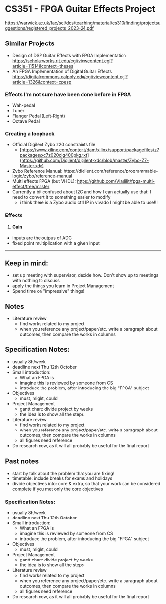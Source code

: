 # CS351 - FPGA Guitar Effects Project
https://warwick.ac.uk/fac/sci/dcs/teaching/material/cs310/finding/projectsuggestions/registered_projects_2023-24.pdf

## Similar Projects
 * Design of DSP Guitar Effects with FPGA Implementation
https://scholarworks.rit.edu/cgi/viewcontent.cgi?article=11514&context=theses
 * An FPGA Implementation of Digital Guitar Effects
https://digitalcommons.calpoly.edu/cgi/viewcontent.cgi?article=1326&context=cpesp

### Effects I'm not sure have been done before in FPGA
 * Wah-pedal
 * Tuner
 * Flanger Pedal (Left-Right)
 * Octave Pedal

### Creating a loopback
- Official Digilent Zybo z20 constraints file 
  * [https://www.xilinx.com/content/dam/xilinx/support/packagefiles/z7packages/xc7z020clg400pkg.txt](https://github.com/Digilent/digilent-xdc/blob/master/Zybo-Z7-Master.xdc)
- Zybo Reference Manual: https://digilent.com/reference/programmable-logic/zybo/reference-manual
- Multi effects FPGA (but VHDL): https://github.com/Vladilit/fpga-multi-effect/tree/master
- Currently a bit confused about I2C and how I can actually use that: I need to convert it to something easier to modify
   * i think there is a Zybo audio ctrl IP in vivado I might be able to use!!!

### Effects
1. #### Gain
- inputs are the outpus of ADC
- fixed point multiplication with a given input


----

## Keep in mind:
  * set up meeting with supervisor, decide how. Don't show up to meetings with nothing to discuss
  * apply the things you learn in Project Management
  * Spend time on "impressive" things!

## Notes
* Literature review
  - find works related to my project
  - when you reference any project/paper/etc. write a paragraph about outcomes, then compare the works in columns
 
## Specification Notes:
  * usually 8h/week
  * deadline next Thu 12th October
* Small introduction:
  - What an FPGA is
  - imagine this is reviewed by someone from CS
  - introduce the problem, after introducing the big "FPGA" subject
* Objectives
  - must, might, could
* Project Management
  - gantt chart: divide project by weeks
  - the idea is to show all the steps
* Literature review
  - find works related to my project
  - when you reference any project/paper/etc. write a paragraph about outcomes, then compare the works in columns
  - all figures need reference
* Do research now, as it will all probably be useful for the final report

## Past notes
  * start by talk about the problem that you are fixing!
  * timetable: include breaks for exams and holidays
  * divide objectives into: core & extra, so that your work can be considered complete if you met only the core objectives
### Specification Notes:
  * usually 8h/week
  * deadline next Thu 12th October
* Small introduction:
  - What an FPGA is
  - imagine this is reviewed by someone from CS
  - introduce the problem, after introducing the big "FPGA" subject
* Objectives
  - must, might, could
* Project Management
  - gantt chart: divide project by weeks
  - the idea is to show all the steps
* Literature review
  - find works related to my project
  - when you reference any project/paper/etc. write a paragraph about outcomes, then compare the works in columns
  - all figures need reference
* Do research now, as it will all probably be useful for the final report
